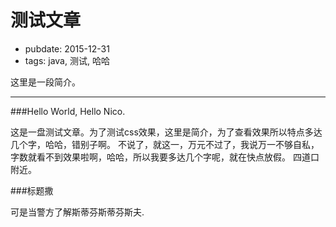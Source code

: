 # 测试文章

- pubdate: 2015-12-31
- tags: java, 测试, 哈哈

这里是一段简介。

------

###Hello World, Hello Nico.

  这是一盘测试文章。为了测试css效果，这里是简介，为了查看效果所以特点多达几个字，哈哈，错别子啊。
不说了，就这一，万元不过了，我说万一不够自私，字数就看不到效果啦啊，哈哈，所以我要多达几个字呢，就在快点放假。
四道口附近。

###标题撒

  可是当警方了解斯蒂芬斯蒂芬斯夫.